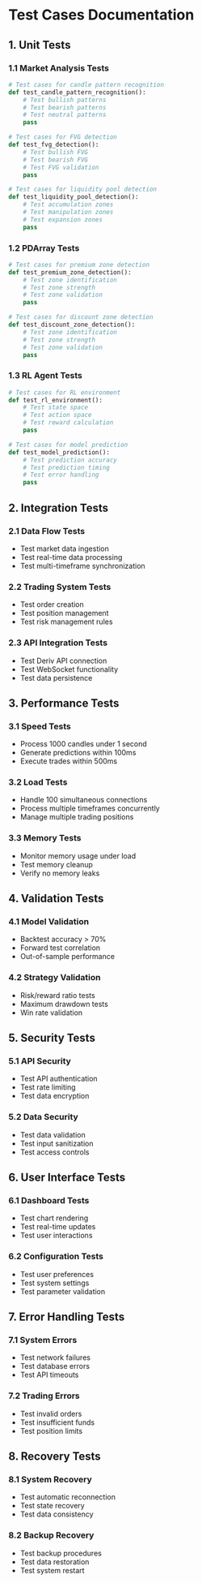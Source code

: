 # Test Cases Documentation

## 1. Unit Tests

### 1.1 Market Analysis Tests
```python
# Test cases for candle pattern recognition
def test_candle_pattern_recognition():
    # Test bullish patterns
    # Test bearish patterns
    # Test neutral patterns
    pass

# Test cases for FVG detection
def test_fvg_detection():
    # Test bullish FVG
    # Test bearish FVG
    # Test FVG validation
    pass

# Test cases for liquidity pool detection
def test_liquidity_pool_detection():
    # Test accumulation zones
    # Test manipulation zones
    # Test expansion zones
    pass
```

### 1.2 PDArray Tests
```python
# Test cases for premium zone detection
def test_premium_zone_detection():
    # Test zone identification
    # Test zone strength
    # Test zone validation
    pass

# Test cases for discount zone detection
def test_discount_zone_detection():
    # Test zone identification
    # Test zone strength
    # Test zone validation
    pass
```

### 1.3 RL Agent Tests
```python
# Test cases for RL environment
def test_rl_environment():
    # Test state space
    # Test action space
    # Test reward calculation
    pass

# Test cases for model prediction
def test_model_prediction():
    # Test prediction accuracy
    # Test prediction timing
    # Test error handling
    pass
```

## 2. Integration Tests

### 2.1 Data Flow Tests
- Test market data ingestion
- Test real-time data processing
- Test multi-timeframe synchronization

### 2.2 Trading System Tests
- Test order creation
- Test position management
- Test risk management rules

### 2.3 API Integration Tests
- Test Deriv API connection
- Test WebSocket functionality
- Test data persistence

## 3. Performance Tests

### 3.1 Speed Tests
- Process 1000 candles under 1 second
- Generate predictions within 100ms
- Execute trades within 500ms

### 3.2 Load Tests
- Handle 100 simultaneous connections
- Process multiple timeframes concurrently
- Manage multiple trading positions

### 3.3 Memory Tests
- Monitor memory usage under load
- Test memory cleanup
- Verify no memory leaks

## 4. Validation Tests

### 4.1 Model Validation
- Backtest accuracy > 70%
- Forward test correlation
- Out-of-sample performance

### 4.2 Strategy Validation
- Risk/reward ratio tests
- Maximum drawdown tests
- Win rate validation

## 5. Security Tests

### 5.1 API Security
- Test API authentication
- Test rate limiting
- Test data encryption

### 5.2 Data Security
- Test data validation
- Test input sanitization
- Test access controls

## 6. User Interface Tests

### 6.1 Dashboard Tests
- Test chart rendering
- Test real-time updates
- Test user interactions

### 6.2 Configuration Tests
- Test user preferences
- Test system settings
- Test parameter validation

## 7. Error Handling Tests

### 7.1 System Errors
- Test network failures
- Test database errors
- Test API timeouts

### 7.2 Trading Errors
- Test invalid orders
- Test insufficient funds
- Test position limits

## 8. Recovery Tests

### 8.1 System Recovery
- Test automatic reconnection
- Test state recovery
- Test data consistency

### 8.2 Backup Recovery
- Test backup procedures
- Test data restoration
- Test system restart
